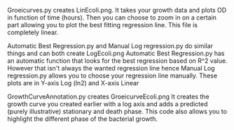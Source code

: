 Groeicurves.py creates LinEcoli.png.
It takes your growth data and plots OD in function of time (hours).
Then you can choose to zoom in on a certain part allowing you to plot the best fitting regression line.
This file is completely linear.

Automatic Best Regression.py and Manual Log regression.py do similar things and can both create LogEcoli.png
Automatic Best Regression.py has an automatic function that looks for the best regression based on R^2 value.
However that isn't always the wanted regression line hence Manual Log regression.py allows you to choose your regression line manually.
These plots are in Y-axis Log (ln2) and X-axis Linear

GrowthCurveAnnotation.py creates GroeicurveEcoli.png
It creates the growth curve you created earlier with a log axis and adds a predicted (purely illustrative) stationary and death phase.
This code also allows you to highlight the different phase of the bacterial growth.
